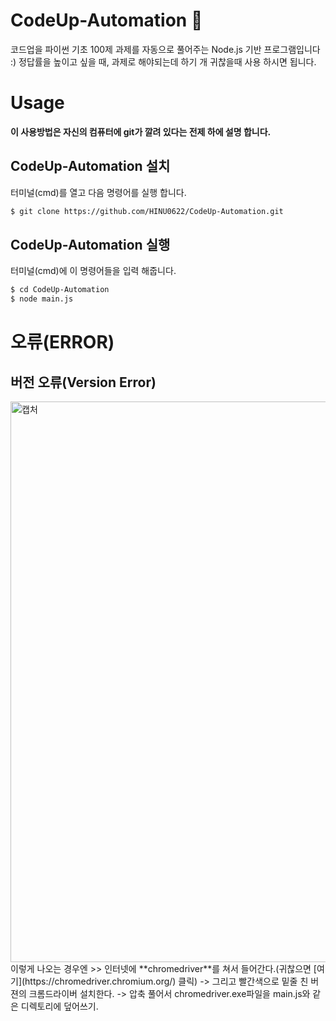 # CodeUp-Automation 🚌
코드업을 파이썬 기초 100제 과제를 자동으로 풀어주는 Node.js 기반 프로그램입니다 :)
정답률을 높이고 싶을 때, 과제로 해야되는데 하기 개 귀찮을때 사용 하시면 됩니다.

# Usage

__**이 사용방법은 자신의 컴퓨터에 git가 깔려 있다는 전제 하에 설명 합니다.**__

## CodeUp-Automation 설치
터미널(cmd)를 열고 다음 명령어를 실행 합니다.
```bash
$ git clone https://github.com/HINU0622/CodeUp-Automation.git
```

## CodeUp-Automation 실행
터미널(cmd)에 이 명령어들을 입력 해줍니다.
```bash
$ cd CodeUp-Automation
$ node main.js
```

# 오류(ERROR)
## 버전 오류(Version Error)
<img width="897" alt="캡처" src="https://user-images.githubusercontent.com/80612949/162892983-5848158f-d45a-4cf8-acff-379554b39335.PNG">
이렇게 나오는 경우엔 >> 인터넷에 **chromedriver**를 쳐서 들어간다.(귀찮으면 [여기](https://chromedriver.chromium.org/) 클릭) -> 그리고 빨간색으로 밑줄 친 버젼의 크롬드라이버 설치한다. -> 압축 풀어서 chromedriver.exe파일을 main.js와 같은 디렉토리에 덮어쓰기.
